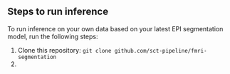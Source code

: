 ## Steps to run inference

To run inference on your own data based on your latest EPI segmentation model, run the following steps:
1. Clone this repository: `git clone github.com/sct-pipeline/fmri-segmentation`
2. 
